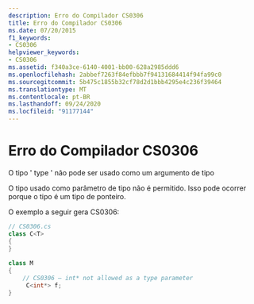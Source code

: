 ```yaml
---
description: Erro do Compilador CS0306
title: Erro do Compilador CS0306
ms.date: 07/20/2015
f1_keywords:
- CS0306
helpviewer_keywords:
- CS0306
ms.assetid: f340a3ce-6140-4001-bb00-628a2985ddd6
ms.openlocfilehash: 2abbef7263f84efbbb7f94131684414f94fa99c0
ms.sourcegitcommit: 5b475c1855b32cf78d2d1bbb4295e4c236f39464
ms.translationtype: MT
ms.contentlocale: pt-BR
ms.lasthandoff: 09/24/2020
ms.locfileid: "91177144"
---
```

# <a name="compiler-error-cs0306"></a>Erro do Compilador CS0306

O tipo ' type ' não pode ser usado como um argumento de tipo  
  
 O tipo usado como parâmetro de tipo não é permitido. Isso pode ocorrer porque o tipo é um tipo de ponteiro.  
  
 O exemplo a seguir gera CS0306:  
  
```csharp  
// CS0306.cs  
class C<T>  
{  
}  
  
class M  
{  
    // CS0306 – int* not allowed as a type parameter  
     C<int*> f;  
}  
```
